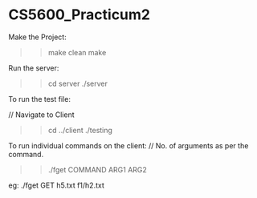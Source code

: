 # CS5600_Practicum2

Make the Project:
>> make clean
>> make 

Run the server:
>> cd server
>> ./server

To run the test file:

// Navigate to Client
>> cd ../client
>> ./testing

To run individual commands on the client:
// No. of arguments as per the command.
>> ./fget COMMAND ARG1 ARG2 

eg: ./fget GET h5.txt f1/h2.txt